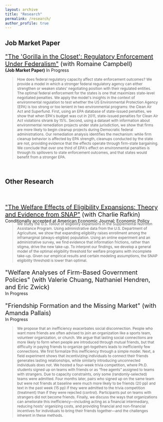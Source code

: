 ```yaml
---
layout: archive
title: "Research"
permalink: /research/
author_profile: true
---
```


## Job Market Paper

<p style="font-size:20px; "> <a href="http://jenna-anders.github.io/files/ac_epa1.pdf" target="_blank">"The 'Gorilla in the Closet': Regulatory Enforcement Under Federalism"</a> (with Romaine Campbell) </p>
<p style="font-size:14px; margin-top:-20px; ">  <b>(Job Market Paper)</b> In Progress </p>

> <p style="font-size:12px;"> How does federal regulatory capacity affect state enforcement outcomes? We provide a model in which a stronger federal regulatory agency can either strengthen or weaken states' negotiating position with their regulated entities. The optimal federal enforcement for the states is one that maximizes state-level negotiated penalties. We apply the model's insights in the context of environmental regulation to test whether the US Environmental Protection Agency (EPA) is too strong or too lenient in two environmental programs: the Clean Air Act and Superfund. First, using an EPA database of state-issued penalties, we show that when EPA's budget was cut in 2011, state-issued penalties for Clean Air Act violations shrank by 15%. Second, using a dataset with information about environmental remediation projects under state jurisdiction, we show that firms are more likely to begin cleanup projects during Democratic federal administrations. Our remediation analysis identifies the mechanism: while firm cleanup behavior is affected by EPA strength, cleanups conducted by the state are not, providing evidence that the effects operate through firm-state bargaining. We conclude that over one third of EPA's effect on environmental penalties is through its spillovers to state enforcement outcomes, and that states would benefit from a stronger EPA.</p>

<br>

## Other Research
<p style="font-size:20px; margin-top: 60px; "> <a href="http://jenna-anders.github.io/files/ar_eligibility.pdf" target="_blank">"The Welfare Effects of Eligibility Expansions: Theory and Evidence from SNAP"</a> (with Charlie Rafkin) </p>
<p style="font-size:14px; margin-top:-20px; margin-bottom:-20px;"> Conditionally accepted at American Economic Journal: Economic Policy </p>

> <p style="font-size:12px;"> We study the U.S. rollout of eligibility expansions in the Supplemental Nutrition Assistance Program. Using administrative data from the U.S. Department of Agriculture, we show that expanding eligibility raises enrollment among the inframarginal (always-eligible) population. Using an online experiment and an administrative survey, we find evidence that information frictions, rather than stigma, drive the new take-up. To interpret our findings, we develop a general model of the optimal eligibility threshold for welfare programs with incomplete take-up. Given our empirical results and certain modeling assumptions, the SNAP eligibility threshold is lower than optimal.</p>

<p style="font-size:20px; ">"Welfare Analyses of Firm-Based Government Policies" (with Valerie Chuang, Nathaniel Hendren, and Eric Zwick) </p>
<p style="font-size:14px; margin-top:-20px; ">  In Progress </p>

<p style="font-size:20px; ">"Friendship Formation and the Missing Market" (with Amanda Pallais) </p>
<p style="font-size:14px; margin-top:-20px; ">  In Progress </p>

> <p style="font-size:12px;">We propose that an inefficiency exacerbates social disconnection. People who want more friends are often advised to join an organization like a sports team, volunteer organization, or church. We argue that lasting social connections are more likely to form when people are introduced through mutual friends, but that difficulty in paying friends to organize get-togethers leads to inefficiently few connections. We first formalize this inefficiency through a simple model. Next, a field experiment shows that incentivizing individuals to connect their friends generates lasting relationships, while similarly introducing unconnected individuals does not. We hosted a four-week trivia competition, where Ph.D. students signed up on teams with friends or as “free agents” assigned to teams with strangers. Due to capacity constraints, only some (randomly-selected) teams were admitted. Four months later, pairs who signed up on the same team but were not friends at baseline were much more likely to be friends (20 pp) and text in the past week (15 pp) if they were admitted to the trivia competition (treatment) than if they were rejected (control). Participants put on teams with strangers did not become friends. Finally, we discuss the ways that organizations can ameliorate this inefficiency—including acting as a financial intermediary, reducing hosts’ organizing costs, and providing financial and non-financial incentives for individuals to bring their friends together—and the challenges inherent in these methods. </p>
